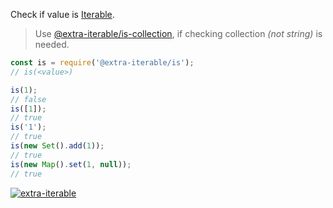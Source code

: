 Check if value is [Iterable].
> Use [@extra-iterable/is-collection], if checking collection *(not string)* is needed.

```javascript
const is = require('@extra-iterable/is');
// is(<value>)

is(1);
// false
is([1]);
// true
is('1');
// true
is(new Set().add(1));
// true
is(new Map().set(1, null));
// true
```


[![extra-iterable](https://i.imgur.com/KR83Nzx.jpg)](https://www.npmjs.com/package/extra-iterable)

[Iterable]: https://developer.mozilla.org/en-US/docs/Web/JavaScript/Reference/Iteration_protocols
[@extra-iterable/is-collection]: https://www.npmjs.com/package/@extra-iterable/is-collection
